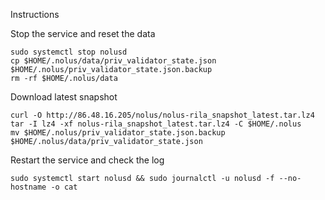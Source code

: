 Instructions

Stop the service and reset the data

```
sudo systemctl stop nolusd
cp $HOME/.nolus/data/priv_validator_state.json $HOME/.nolus/priv_validator_state.json.backup
rm -rf $HOME/.nolus/data
```
Download latest snapshot
```
curl -O http://86.48.16.205/nolus/nolus-rila_snapshot_latest.tar.lz4
tar -I lz4 -xf nolus-rila_snapshot_latest.tar.lz4 -C $HOME/.nolus
mv $HOME/.nolus/priv_validator_state.json.backup $HOME/.nolus/data/priv_validator_state.json
```
Restart the service and check the log
```
sudo systemctl start nolusd && sudo journalctl -u nolusd -f --no-hostname -o cat
```

